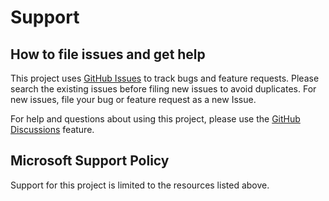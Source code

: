 # Support

## How to file issues and get help

This project uses [GitHub Issues](https://github.com/microsoft/apt-transport-blob/issues) to track bugs and feature requests. Please search the existing
issues before filing new issues to avoid duplicates.  For new issues, file your bug or
feature request as a new Issue.

For help and questions about using this project, please use the [GitHub Discussions](https://github.com/microsoft/apt-transport-blob/discussions) feature.

## Microsoft Support Policy

Support for this project is limited to the resources listed above.
